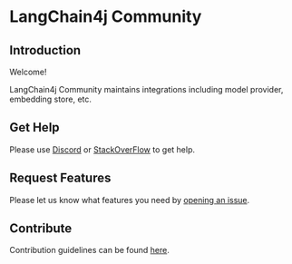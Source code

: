 # LangChain4j Community

## Introduction

Welcome!

LangChain4j Community maintains integrations including model provider, embedding store, etc.

## Get Help
Please use [Discord](https://discord.gg/JzTFvyjG6R) or [StackOverFlow](https://stackoverflow.com/search?q=langchain4j-community) to get help.


## Request Features
Please let us know what features you need by [opening an issue](https://github.com/langchain4j/langchain4j-community/issues/new/choose).


## Contribute
Contribution guidelines can be found [here](https://github.com/langchain4j/langchain4j-community/blob/main/CONTRIBUTING.md).

